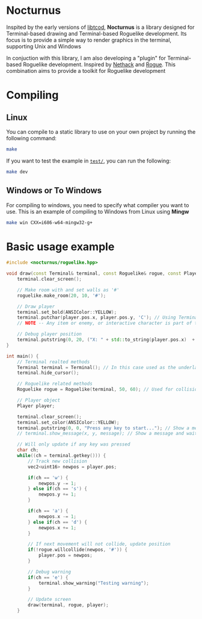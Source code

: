 # Nocturnus
Inspited by the early versions of [libtcod](https://github.com/libtcod/libtcod), **Nocturnus** is a library designed for Terminal-based drawing and Terminal-based Roguelike development. Its focus is to provide a simple way to render graphics in the terminal, supporting Unix and Windows

In conjuction with this library, I am also developing a "plugin" for Terminal-based Roguelike development. Inspired by [Nethack](https://nethackwiki.com/wiki/Main_Page) and [Rogue](https://en.wikipedia.org/wiki/Rogue_(video_game)). This combination aims to provide a toolkit for Roguelike development

# Compiling
## Linux
You can compile to a static library to use on your own project by running the following command:
```sh
make
```

If you want to test the example in [`test/`](test/), you can run the following:
```sh
make dev
```

## Windows or To Windows
For compiling to windows, you need to specify what compiler you want to use. This is an example of compiling to Windows from Linux using **Mingw**
```sh
make win CXX=i686-w64-mingw32-g+
```


# Basic usage example
```cpp
#include <nocturnus/roguelike.hpp>

void draw(const Terminal& terminal, const Roguelike& rogue, const Player& player) {
	terminal.clear_screen();

	// Make room with and set walls as '#'
	roguelike.make_room(20, 10, '#');

	// Draw player
	terminal.set_bold(ANSIColor::YELLOW);
	terminal.putchar(player.pos.x, player.pos.y, 'C'); // Using Terminal putchar because player is not part of the map
	// NOTE -- Any item or enemy, or interactive character is part of the map, so putchar from Roguelike must be used

	// Debug player position
	terminal.putstring(0, 20, ("X: " + std::to_string(player.pos.x)  + " Y: " + std::to_string(player.pos.y)).c_str());
}

int main() {
	// Terminal realted methods
	Terminal terminal = Terminal(); // In this case used as the underlayer
	terminal.hide_cursor();

	// Roguelike related methods
	Roguelike rogue = Roguelike(terminal, 50, 60); // Used for collision and other related methods

	// Player object
	Player player;

	terminal.clear_screen();
	terminal.set_color(ANSIColor::YELLOW);
	terminal.putstring(0, 0, "Press any key to start..."); // Show a message without waiting for a key
	// terminal.show_message(x, y, message); // Show a message and waits for a key

	// Will only update if any key was pressed
	char ch;
	while((ch = terminal.getkey())) {
		// Track new collision
		vec2<uint16> newpos = player.pos;

		if(ch == 'w') {
			newpos.y -= 1;
		} else if(ch == 's') {
			newpos.y += 1;
		}

		if(ch == 'a') {
			newpos.x -= 1;
		} else if(ch == 'd') {
			newpos.x += 1;
		}

		// If next movement will not collide, update position
		if(!rogue.willcollide(newpos, '#')) {
			player.pos = newpos;
		}

		// Debug warning
		if(ch == 'e') {
			terminal.show_warning("Testing warning");
		}

		// Update screen
		draw(terminal, rogue, player);
	}
```
